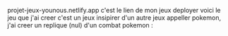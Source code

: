 projet-jeux-younous.netlify.app c'est le lien de mon jeux deployer
voici le jeu que j'ai creer c'est un jeux insipirer d'un autre jeux appeller pokemon,
j'ai creer un replique (nul) d'un combat pokemon :
